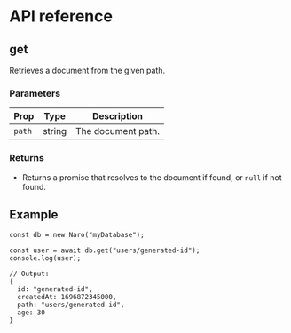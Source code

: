 # API reference

## get

Retrieves a document from the given path.

### Parameters

| Prop   | Type   | Description        |
|--------|--------|--------------------|
| `path` | string | The document path. |

### Returns

- Returns a promise that resolves to the document if found, or `null` if not found.

## Example

```js{3}
const db = new Naro("myDatabase");

const user = await db.get("users/generated-id");
console.log(user);

// Output:
{ 
  id: "generated-id", 
  createdAt: 1696872345000,
  path: "users/generated-id",
  age: 30 
}
```



